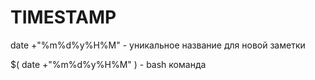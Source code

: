 # TIMESTAMP

date +"%m%d%y%H%M" - уникальное название для новой заметки

 $( date +"%m%d%y%H%M" ) - bash команда 
